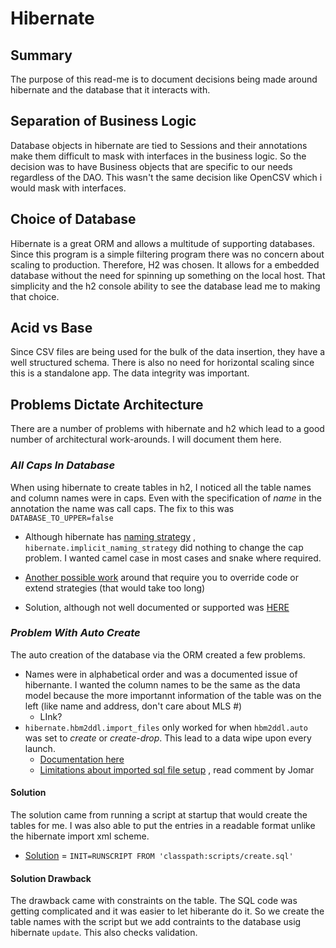 # Hibernate

## Summary
The purpose of this read-me is to document decisions being made around 
hibernate and the database that it interacts with.

## Separation of Business Logic
Database objects in hibernate are tied to Sessions and their annotations 
make them difficult to mask with interfaces in the business logic. So the
decision was to have Business objects that are specific to our needs
regardless of the DAO. This wasn't the same decision like OpenCSV which
i would mask with interfaces. 

## Choice of Database
Hibernate is a great ORM and allows a multitude of supporting databases. 
Since this program is a simple filtering program there was no concern about 
scaling to production. Therefore, H2 was chosen. It allows for a embedded database 
without the need for spinning up something on the local host. That
simplicity and the h2 console ability to see the database lead me to making that
choice.

## Acid vs Base
Since CSV files are being used for the bulk of the data insertion, they have a
well structured schema. There is also no need for horizontal scaling since this is a 
standalone app. The data integrity was important. 

## Problems Dictate Architecture 
There are a number of problems with hibernate and h2 which lead to a good number 
of architectural work-arounds. I will document them here.

### *All Caps In Database*
When using hibernate to create tables in h2, I noticed all the table names and column
names were in caps. Even with the specification of *name* in the annotation the name was 
call caps. The fix to this was `DATABASE_TO_UPPER=false`

+ Although hibernate has [naming strategy](https://thorben-janssen.com/naming-strategies-in-hibernate-5/)
, `hibernate.implicit_naming_strategy` did nothing to change the cap problem. 
I wanted camel case in most cases and snake where required. 

+ [Another possible work](https://huongdanjava.com/ignore-case-sensitive-for-table-name-in-jpa-with-hibernate-implementation.html)
  around that require you to override code or
extend strategies (that would take too long)
  
+ Solution, although not well documented or supported was 
[HERE](https://stackoverflow.com/questions/33606800/how-to-disable-h2s-database-to-upper-in-spring-boot-without-explicit-connectio)


### *Problem With Auto Create*
The auto creation of the database via the ORM created a few problems.

+ Names were in alphabetical order and was a documented issue of hibernante. 
  I wanted the column names to be the same as the data model because the more importannt
  information of the table was on the left (like name and address, don't care about MLS #)
  - LInk?
+ `hibernate.hbm2ddl.import_files` only worked for when `hbm2ddl.auto`
was set to *create* or *create-drop*. This lead to a data wipe upon every launch.
  + [Documentation here](https://walkingtechie.blogspot.com/2018/12/execute-schema-and-data-sql-on-startup-spring-boot.html)
  + [Limitations about imported sql file setup](https://stackoverflow.com/questions/673802/how-to-import-initial-data-to-database-with-hibernate)
    , read comment by Jomar
    
#### Solution 
The solution came from running a script at startup that would create the tables for me.
I was also able to put the entries in a readable format unlike the hibernate import xml
scheme.

+ [Solution](https://stackoverflow.com/questions/4490138/problem-with-init-runscript-and-relative-paths) = `INIT=RUNSCRIPT FROM 'classpath:scripts/create.sql'`

#### Solution Drawback
The drawback came with constraints on the table. The SQL code was getting complicated
and it was easier to let hiberante do it. So we create the table names with the script
but we add contraints to the database usig hibernate `update`. This also checks validation.
    
